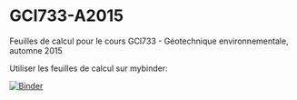 # GCI733-A2015
Feuilles de calcul pour le cours GCI733 - Géotechnique environnementale, automne 2015

Utiliser les feuilles de calcul sur mybinder:

 [![Binder](http://mybinder.org/badge.svg)](http://mybinder.org/repo/essicolo/GCI733-A2015) 
